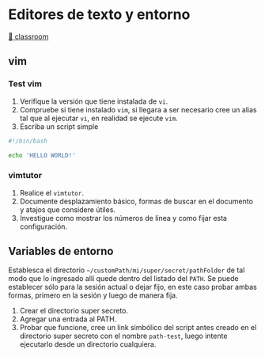 # Editores de texto y entorno

[🔗 classroom](https://classroom.github.com/a/Yp-CvTXG)

## vim

### Test vim

1. Verifique la versión que tiene instalada de `vi`.
2. Compruebe si tiene instalado `vim`, si llegara a ser necesario cree un alias tal que al ejecutar `vi`, en realidad se ejecute `vim`.
3. Escriba un script simple

```sh
#!/bin/bash

echo 'HELLO WORLD!'
```

### vimtutor

1. Realice el `vimtutor`.
2. Documente desplazamiento básico, formas de buscar en el documento y atajos que considere útiles.
3. Investigue como mostrar los números de línea y como fijar esta configuración.

## Variables de entorno

Establesca el directorio `~/customPath/mi/super/secret/pathFolder` de tal modo que lo ingresado allí quede dentro del listado del `PATH`. Se puede establecer sólo para la sesión actual o dejar fijo, en este caso probar ambas formas, primero en la sesión y luego de manera fija.

1. Crear el directorio super secreto.
2. Agregar una entrada al PATH.
3. Probar que funcione, cree un link simbólico del script antes creado en el directorio super secreto con el nombre `path-test`, luego intente ejecutarlo desde un directorio cualquiera.
